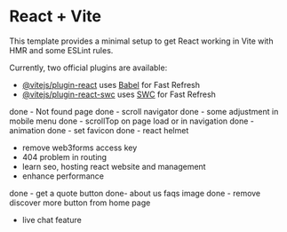 # React + Vite

This template provides a minimal setup to get React working in Vite with HMR and some ESLint rules.

Currently, two official plugins are available:

- [@vitejs/plugin-react](https://github.com/vitejs/vite-plugin-react/blob/main/packages/plugin-react/README.md) uses [Babel](https://babeljs.io/) for Fast Refresh
- [@vitejs/plugin-react-swc](https://github.com/vitejs/vite-plugin-react-swc) uses [SWC](https://swc.rs/) for Fast Refresh


done - Not found page 
done - scroll navigator
done - some adjustment in mobile menu
done - scrollTop on page load or in navigation
done - animation
done - set favicon
done - react helmet
- remove web3forms access key
- 404 problem in routing
- learn seo, hosting react website and management
- enhance performance

done - get a quote button
done- about us faqs image
done - remove discover more button from home page
- live chat feature